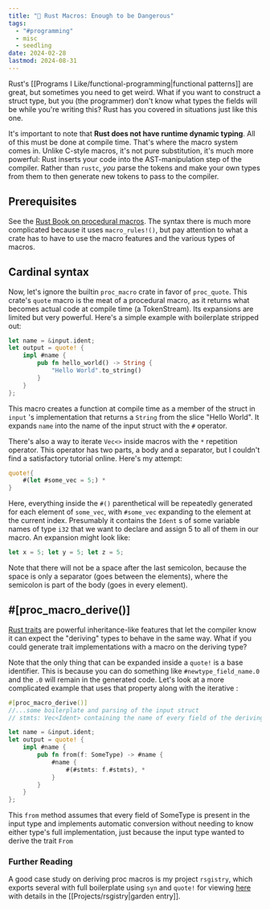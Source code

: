 ```yaml
---
title: "🦀 Rust Macros: Enough to be Dangerous"
tags:
  - "#programming"
  - misc
  - seedling
date: 2024-02-28
lastmod: 2024-08-31
---
```

Rust's [[Programs I Like/functional-programming|functional patterns]] are great, but sometimes you need to get weird. What if you want to construct a struct type, but you (the programmer) don't know what types the fields will be while you're writing this? Rust has you covered in situations just like this one.

It's important to note that **Rust does not have runtime dynamic typing**. All of this must be done at compile time. That's where the macro system comes in. Unlike C-style macros, it's not pure substitution, it's much more powerful: Rust inserts your code into the AST-manipulation step of the compiler. Rather than `rustc`, *you* parse the tokens and make your own types from them to then generate new tokens to pass to the compiler.
## Prerequisites
See the [Rust Book on procedural macros](https://doc.rust-lang.org/reference/procedural-macros.html). The syntax there is much more complicated because it uses `macro_rules!()`, but pay attention to what a crate has to have to use the macro features and the various types of macros.
## Cardinal syntax
Now, let's ignore the builtin `proc_macro` crate in favor of `proc_quote`. This crate's `quote` macro is the meat of a procedural macro, as it returns what becomes actual code at compile time (a TokenStream). Its expansions are limited but very powerful. Here's a simple example with boilerplate stripped out:

```rust
let name = &input.ident;
let output = quote! {
	impl #name {
		pub fn hello_world() -> String {
			"Hello World".to_string()
		}
	}
};
```

This macro creates a function at compile time as a member of the struct in `input` 's implementation that returns a `String` from the slice "Hello World". It expands `name` into the name of the input struct with the `#` operator. 

There's also a way to iterate `Vec<>` inside macros with the `*` repetition operator. This operator has two parts, a body and a separator, but I couldn't find a satisfactory tutorial online. Here's my attempt:
```rust
quote!{
	#(let #some_vec = 5;) *
}
```

Here, everything inside the `#()`  parenthetical will be repeatedly generated for each element of `some_vec`, with `#some_vec` expanding to the element at the current index. Presumably it contains the `Ident` s of some variable names of type `i32` that we want to declare and assign 5 to all of them in our macro. An expansion might look like:
```rust
let x = 5; let y = 5; let z = 5;
```

Note that there will not be a space after the last semicolon, because the space is only a separator (goes between the elements), where the semicolon is part of the body (goes in every element).
## \#\[proc_macro_derive()\]
[Rust traits](https://doc.rust-lang.org/book/ch10-02-traits.html) are powerful inheritance-like features that let the compiler know it can expect the "deriving" types to behave in the same way. What if you could generate trait implementations with a macro on the deriving type?

Note that the only thing that can be expanded inside a `quote!` is a base identifier. This is because you can do something like `#newtype_field_name.0` and the `.0` will remain in the generated code. Let's look at a more complicated example that uses that property along with the iterative :
```rust
#[proc_macro_derive()]
//...some boilerplate and parsing of the input struct
// stmts: Vec<Ident> containing the name of every field of the deriving (input) type that is also present in SomeType

let name = &input.ident;
let output = quote! {
	impl #name {
		pub fn from(f: SomeType) -> #name {
			#name {
				#(#stmts: f.#stmts), *
			}
		}
	}
};
```

This `from` method assumes that every field of SomeType is present in the input type and implements automatic conversion without needing to know either type's full implementation, just because the input type wanted to derive the trait `From`

### Further Reading
A good case study on deriving proc macros is my project `rsgistry`, which exports several with full boilerplate using `syn` and `quote!` for viewing [here](https://github.com/bfahrenfort/rsgistry/tree/main/macros) with details in the [[Projects/rsgistry|garden entry]].